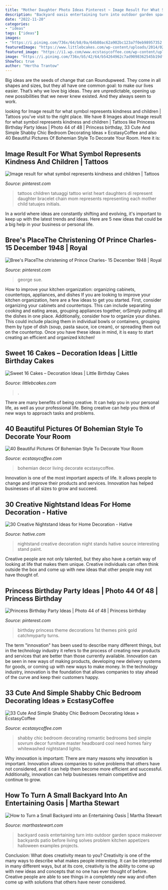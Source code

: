 ```yaml
---
title: "Mother Daughter Photo Ideas Pinterest ~ Image Result For What Symbol Represents Kindness And Children"
description: "Backyard oasis entertaining turn into outdoor garden space makeover backyards patio before living solves problem kitchen appetizers halloween examples projects"
date: "2022-11-20"
categories:
- "ideas"
tags: ["ideas"]
images:
- "https://i.pinimg.com/736x/64/b8/0a/64b80ac62a902bc123a7f0eb98957352.jpg"
featuredImage: "https://www.littlebcakes.com/wp-content/uploads/2014/02/Sweet-16-Cake-Designs.jpg"
featured_image: "https://i1.wp.com/www.ecstasycoffee.com/wp-content/uploads/2016/10/Bohemian-Living-Room-Designs-22.jpg"
image: "https://i.pinimg.com/736x/b5/42/64/b54264962c7ad9098362545b19dfb6e7--children-tattoos-for-moms-ideas-mother-children-tattoo-ideas.jpg"
ShowToc: true
author: "Hertha Trantow"
---
```



Big ideas are the seeds of change that can Roundupweed. They come in all shapes and sizes, but they all have one common goal: to make our lives easier. That’s why we love big ideas. They are unpredictable, opening up new possibilities that we never knew existed. And they always seem to work.

	

		
looking for Image result for what symbol represents kindness and children | Tattoos you've visit to the right place. We have 8 Images about Image result for what symbol represents kindness and children | Tattoos like Princess Birthday Party Ideas | Photo 44 of 48 | Princess birthday, 33 Cute And Simple Shabby Chic Bedroom Decorating Ideas » EcstasyCoffee and also 40 Beautiful Pictures Of Bohemian Style To Decorate Your Room. Here it is:
		
    
## Image Result For What Symbol Represents Kindness And Children | Tattoos

<img loading=lazy src="https://i.pinimg.com/736x/b5/42/64/b54264962c7ad9098362545b19dfb6e7--children-tattoos-for-moms-ideas-mother-children-tattoo-ideas.jpg" onerror="this.onerror=null;this.src='https://tse4.mm.bing.net/th?id=OIP._Gb6y9pLBCoxjXjumRfIYQAAAA&amp;pid=15.1';" alt="Image result for what symbol represents kindness and children | Tattoos">

_Source: pinterest.com_

>tattoos children tatuaggi tattoo wrist heart daughters di represent daughter bracelet chain mom represents representing each mother child tatuajes initials. 

	

In a world where ideas are constantly shifting and evolving, it's important to keep up with the latest trends and ideas. Here are 5 new ideas that could be a big help in your business or personal life.

    
## Bree&#039;s PlaceThe Christening Of Prince Charles- 15 December 1948 | Royal

<img loading=lazy src="https://i.pinimg.com/736x/d9/58/b1/d958b1b750ae42aa41a0841a72ef0e65.jpg" onerror="this.onerror=null;this.src='https://tse4.mm.bing.net/th?id=OIP.VfGWzK4uxgJ_xZELgiz-twAAAA&amp;pid=15.1';" alt="Bree&#039;s PlaceThe christening of Prince Charles- 15 December 1948 | Royal">

_Source: pinterest.com_

>george sue. 

	

How to improve your kitchen organization: organizing cabinets, countertops, appliances, and dishes
If you are looking to improve your kitchen organization, here are a few ideas to get you started. First, consider organizing your cabinets and countertops. This can include separating cooking and eating areas, grouping appliances together, orSimply putting all the dishes in one place. Additionally, consider how to organize your dishes. This could include placing them in individual bowls or containers, grouping them by type of dish (soup, pasta sauce, ice cream), or spreading them out on the countertop. Once you have these ideas in mind, it is easy to start creating an efficient and organized kitchen!

    
## Sweet 16 Cakes – Decoration Ideas | Little Birthday Cakes

<img loading=lazy src="https://www.littlebcakes.com/wp-content/uploads/2014/02/Sweet-16-Cake-Designs.jpg" onerror="this.onerror=null;this.src='https://tse4.mm.bing.net/th?id=OIP.q4EwKaDHYu_Ow7TWRIpPMgHaLI&amp;pid=15.1';" alt="Sweet 16 Cakes – Decoration Ideas | Little Birthday Cakes">

_Source: littlebcakes.com_

>. 

	

There are many benefits of being creative. It can help you in your personal life, as well as your professional life. Being creative can help you think of new ways to approach tasks and problems.

    
## 40 Beautiful Pictures Of Bohemian Style To Decorate Your Room

<img loading=lazy src="https://i1.wp.com/www.ecstasycoffee.com/wp-content/uploads/2016/10/Bohemian-Living-Room-Designs-22.jpg" onerror="this.onerror=null;this.src='https://tse1.mm.bing.net/th?id=OIP.PBDs9qsCahfs_FTGZSj0VwHaJ_&amp;pid=15.1';" alt="40 Beautiful Pictures Of Bohemian Style To Decorate Your Room">

_Source: ecstasycoffee.com_

>bohemian decor living decorate ecstasycoffee. 

	

Innovation is one of the most important aspects of life. It allows people to change and improve their products and services. Innovation has helped businesses of all sizes to grow and succeed.

    
## 30 Creative Nightstand Ideas For Home Decoration - Hative

<img loading=lazy src="https://hative.com/wp-content/uploads/2014/06/nightstand-ideas/26-creative-nightstand-ideas.jpg" onerror="this.onerror=null;this.src='https://tse4.mm.bing.net/th?id=OIP.Kpn5D3Uffo6GMB_cUI4ZAAHaJ4&amp;pid=15.1';" alt="30 Creative Nightstand Ideas for Home Decoration - Hative">

_Source: hative.com_

>nightstand creative decoration night stands hative source interesting stand paint. 

	

Creative people are not only talented, but they also have a certain way of looking at life that makes them unique. Creative individuals can often think outside the box and come up with new ideas that other people may not have thought of.

    
## Princess Birthday Party Ideas | Photo 44 Of 48 | Princess Birthday

<img loading=lazy src="https://i.pinimg.com/736x/64/b8/0a/64b80ac62a902bc123a7f0eb98957352.jpg" onerror="this.onerror=null;this.src='https://tse2.mm.bing.net/th?id=OIP.XRUzaRbbMc3i-iG-dapfegHaLG&amp;pid=15.1';" alt="Princess Birthday Party Ideas | Photo 44 of 48 | Princess birthday">

_Source: pinterest.com_

>birthday princess theme decorations 1st themes pink gold catchmyparty turns. 

	

The term "innovation" has been used to describe many different things, but in the technology industry it refers to the process of creating new products and services that are better than those currently available. Innovation can be seen in new ways of making products, developing new delivery systems for goods, or coming up with new ways to make money. In the technology industry, innovation is the foundation that allows companies to stay ahead of the curve and keep their customers happy.

    
## 33 Cute And Simple Shabby Chic Bedroom Decorating Ideas » EcstasyCoffee

<img loading=lazy src="https://i2.wp.com/www.ecstasycoffee.com/wp-content/uploads/2016/08/Romantic-Shabby-Chic-Bedroom-With-Fairy-Lights-Over-Headboard-And-Whitewashed-Nightstand.jpg?resize=600%2C911" onerror="this.onerror=null;this.src='https://tse1.mm.bing.net/th?id=OIP.gZc-dYGaaEyKx_GjX-qc_gHaLP&amp;pid=15.1';" alt="33 Cute And Simple Shabby Chic Bedroom Decorating Ideas » EcstasyCoffee">

_Source: ecstasycoffee.com_

>shabby chic bedroom decorating romantic bedrooms bed simple sovrum decor furniture master headboard cool need homes fairy whitewashed nightstand lights. 

	

Why innovation is important:
There are many reasons why innovation is important. Innovation allows companies to solve problems that others have not considered, and it can help them become more efficient and successful. Additionally, innovation can help businesses remain competitive and continue to grow.

    
## How To Turn A Small Backyard Into An Entertaining Oasis | Martha Stewart

<img loading=lazy src="https://assets.marthastewart.com/styles/wmax-1500/d15/perrine---after/perrine---after_2.jpg?itok=xT4NUs7L" onerror="this.onerror=null;this.src='https://tse4.mm.bing.net/th?id=OIP.5H6bqxrT30kVxYEavoIrNQHaKh&amp;pid=15.1';" alt="How to Turn a Small Backyard into an Entertaining Oasis | Martha Stewart">

_Source: marthastewart.com_

>backyard oasis entertaining turn into outdoor garden space makeover backyards patio before living solves problem kitchen appetizers halloween examples projects. 

	

Conclusion: What does creativity mean to you?
Creativity is one of the many ways to describe what makes people interesting. It can be interpreted in many different ways, but at its core, creativity is the ability to come up with new ideas and concepts that no one has ever thought of before. Creative people are able to see things in a completely new way and often come up with solutions that others have never considered.

